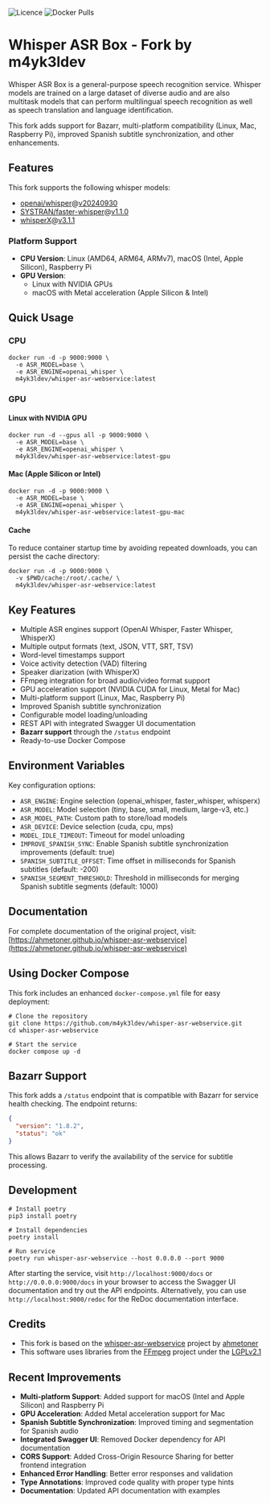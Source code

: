 ![Licence](https://img.shields.io/github/license/m4yk3ldev/whisper-asr-webservice.svg)
![Docker Pulls](https://img.shields.io/docker/pulls/hanibal920915/whisper-asr-webservice.svg)

# Whisper ASR Box - Fork by m4yk3ldev

Whisper ASR Box is a general-purpose speech recognition service. Whisper models are trained on a large dataset of diverse audio and are also multitask models that can perform multilingual speech recognition as well as speech translation and language identification.

This fork adds support for Bazarr, multi-platform compatibility (Linux, Mac, Raspberry Pi), improved Spanish subtitle synchronization, and other enhancements.

## Features

This fork supports the following whisper models:

- [openai/whisper](https://github.com/openai/whisper)@[v20240930](https://github.com/openai/whisper/releases/tag/v20240930)
- [SYSTRAN/faster-whisper](https://github.com/SYSTRAN/faster-whisper)@[v1.1.0](https://github.com/SYSTRAN/faster-whisper/releases/tag/v1.1.0)
- [whisperX](https://github.com/m-bain/whisperX)@[v3.1.1](https://github.com/m-bain/whisperX/releases/tag/v3.1.1)

### Platform Support

- **CPU Version**: Linux (AMD64, ARM64, ARMv7), macOS (Intel, Apple Silicon), Raspberry Pi
- **GPU Version**:
  - Linux with NVIDIA GPUs
  - macOS with Metal acceleration (Apple Silicon & Intel)

## Quick Usage

### CPU

```shell
docker run -d -p 9000:9000 \
  -e ASR_MODEL=base \
  -e ASR_ENGINE=openai_whisper \
  m4yk3ldev/whisper-asr-webservice:latest
```

### GPU

#### Linux with NVIDIA GPU

```shell
docker run -d --gpus all -p 9000:9000 \
  -e ASR_MODEL=base \
  -e ASR_ENGINE=openai_whisper \
  m4yk3ldev/whisper-asr-webservice:latest-gpu
```

#### Mac (Apple Silicon or Intel)

```shell
docker run -d -p 9000:9000 \
  -e ASR_MODEL=base \
  -e ASR_ENGINE=openai_whisper \
  m4yk3ldev/whisper-asr-webservice:latest-gpu-mac
```

#### Cache

To reduce container startup time by avoiding repeated downloads, you can persist the cache directory:

```shell
docker run -d -p 9000:9000 \
  -v $PWD/cache:/root/.cache/ \
  m4yk3ldev/whisper-asr-webservice:latest
```

## Key Features

- Multiple ASR engines support (OpenAI Whisper, Faster Whisper, WhisperX)
- Multiple output formats (text, JSON, VTT, SRT, TSV)
- Word-level timestamps support
- Voice activity detection (VAD) filtering
- Speaker diarization (with WhisperX)
- FFmpeg integration for broad audio/video format support
- GPU acceleration support (NVIDIA CUDA for Linux, Metal for Mac)
- Multi-platform support (Linux, Mac, Raspberry Pi)
- Improved Spanish subtitle synchronization
- Configurable model loading/unloading
- REST API with integrated Swagger UI documentation
- **Bazarr support** through the `/status` endpoint
- Ready-to-use Docker Compose

## Environment Variables

Key configuration options:

- `ASR_ENGINE`: Engine selection (openai_whisper, faster_whisper, whisperx)
- `ASR_MODEL`: Model selection (tiny, base, small, medium, large-v3, etc.)
- `ASR_MODEL_PATH`: Custom path to store/load models
- `ASR_DEVICE`: Device selection (cuda, cpu, mps)
- `MODEL_IDLE_TIMEOUT`: Timeout for model unloading
- `IMPROVE_SPANISH_SYNC`: Enable Spanish subtitle synchronization improvements (default: true)
- `SPANISH_SUBTITLE_OFFSET`: Time offset in milliseconds for Spanish subtitles (default: -200)
- `SPANISH_SEGMENT_THRESHOLD`: Threshold in milliseconds for merging Spanish subtitle segments (default: 1000)

## Documentation

For complete documentation of the original project, visit:
[https://ahmetoner.github.io/whisper-asr-webservice](https://ahmetoner.github.io/whisper-asr-webservice)

## Using Docker Compose

This fork includes an enhanced `docker-compose.yml` file for easy deployment:

```shell
# Clone the repository
git clone https://github.com/m4yk3ldev/whisper-asr-webservice.git
cd whisper-asr-webservice

# Start the service
docker compose up -d
```

## Bazarr Support

This fork adds a `/status` endpoint that is compatible with Bazarr for service health checking. The endpoint returns:

```json
{
  "version": "1.8.2",
  "status": "ok"
}
```

This allows Bazarr to verify the availability of the service for subtitle processing.

## Development

```shell
# Install poetry
pip3 install poetry

# Install dependencies
poetry install

# Run service
poetry run whisper-asr-webservice --host 0.0.0.0 --port 9000
```

After starting the service, visit `http://localhost:9000/docs` or `http://0.0.0.0:9000/docs` in your browser to access the Swagger UI documentation and try out the API endpoints. Alternatively, you can use `http://localhost:9000/redoc` for the ReDoc documentation interface.

## Credits

- This fork is based on the [whisper-asr-webservice](https://github.com/ahmetoner/whisper-asr-webservice) project by [ahmetoner](https://github.com/ahmetoner)
- This software uses libraries from the [FFmpeg](http://ffmpeg.org) project under the [LGPLv2.1](http://www.gnu.org/licenses/old-licenses/lgpl-2.1.html)

## Recent Improvements

- **Multi-platform Support**: Added support for macOS (Intel and Apple Silicon) and Raspberry Pi
- **GPU Acceleration**: Added Metal acceleration support for Mac
- **Spanish Subtitle Synchronization**: Improved timing and segmentation for Spanish audio
- **Integrated Swagger UI**: Removed Docker dependency for API documentation
- **CORS Support**: Added Cross-Origin Resource Sharing for better frontend integration
- **Enhanced Error Handling**: Better error responses and validation
- **Type Annotations**: Improved code quality with proper type hints
- **Documentation**: Updated API documentation with examples
